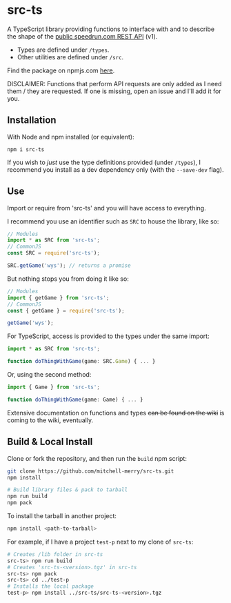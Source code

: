 # src-ts
A TypeScript library providing functions to interface with and to describe the shape of the [public speedrun.com REST API](https://github.com/speedruncomorg/api) (v1).

- Types are defined under `/types`.
- Other utilities are defined under `/src`.

Find the package on npmjs.com [here](https://www.npmjs.com/package/src-ts).

DISCLAIMER: Functions that perform API requests are only added as I need them / they are requested. If one is missing, open an issue and I'll add it for you.

## Installation
With Node and npm installed (or equivalent):
```
npm i src-ts
```
If you wish to *just* use the type definitions provided (under `/types`), I recommend you install as a dev dependency only (with the `--save-dev` flag).

## Use
Import or require from 'src-ts' and you will have access to everything.

I recommend you use an identifier such as `SRC` to house the library, like so:
```js
// Modules
import * as SRC from 'src-ts';
// CommonJS
const SRC = require('src-ts');	

SRC.getGame('wys');	// returns a promise
```

But nothing stops you from doing it like so:
```js
// Modules
import { getGame } from 'src-ts';
// CommonJS
const { getGame } = require('src-ts');

getGame('wys');
```

For TypeScript, access is provided to the types under the same import:
```ts
import * as SRC from 'src-ts';

function doThingWithGame(game: SRC.Game) { ... }
```

Or, using the second method:
```ts
import { Game } from 'src-ts';

function doThingWithGame(game: Game) { ... }
```
Extensive documentation on functions and types ~~can be found on the wiki~~ is coming to the wiki, eventually.

## Build & Local Install
Clone or fork the repository, and then run the `build` npm script:
```bash
git clone https://github.com/mitchell-merry/src-ts.git
npm install

# Build library files & pack to tarball
npm run build
npm pack
```

To install the tarball in another project:
```bash
npm install <path-to-tarball>
```

For example, if I have a project `test-p` next to my clone of `src-ts`:
```bash
# Creates /lib folder in src-ts
src-ts> npm run build
# Creates 'src-ts-<version>.tgz' in src-ts
src-ts> npm pack
src-ts> cd ../test-p
# Installs the local package
test-p> npm install ../src-ts/src-ts-<version>.tgz
```
